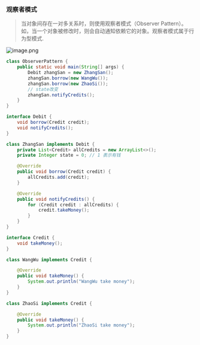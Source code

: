 ### 观察者模式

> 当对象间存在一对多关系时，则使用观察者模式（Observer Pattern）。如，当一个对象被修改时，则会自动通知依赖它的对象。观察者模式属于行为型模式.

![image.png](https://p9-juejin.byteimg.com/tos-cn-i-k3u1fbpfcp/738aaa8204c14a538d1a111d9cfe8d8e~tplv-k3u1fbpfcp-watermark.image)

```java
class ObserverPattern {
    public static void main(String[] args) {
        Debit zhangSan = new ZhangSan();
        zhangSan.borrow(new WangWu());
        zhangSan.borrow(new ZhaoSi());
        // state改变
        zhangSan.notifyCredits();
    }
}

interface Debit {
    void borrow(Credit credit);
    void notifyCredits();
}

class ZhangSan implements Debit {
    private List<Credit> allCredits = new ArrayList<>();
    private Integer state = 0; // 1 表示有钱

    @Override
    public void borrow(Credit credit) {
        allCredits.add(credit);
    }

    @Override
    public void notifyCredits() {
        for (Credit credit : allCredits) {
            credit.takeMoney();
        }
    }
}

interface Credit {
    void takeMoney();
}

class WangWu implements Credit {

    @Override
    public void takeMoney() {
        System.out.println("WangWu take money");
    }
}

class ZhaoSi implements Credit {

    @Override
    public void takeMoney() {
        System.out.println("ZhaoSi take money");
    }
}
```

